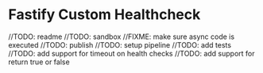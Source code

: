 # Fastify Custom Healthcheck

//TODO: readme
//TODO: sandbox
//FIXME: make sure async code is executed
//TODO: publish
//TODO: setup pipeline
//TODO: add tests
//TODO: add support for timeout on health checks
//TODO: add support for return true or false
